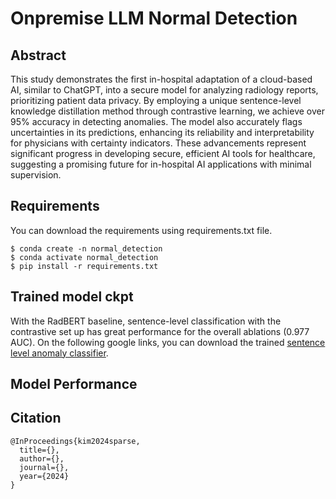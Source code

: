 # Onpremise LLM Normal Detection

## Abstract
This study demonstrates the first in-hospital adaptation of a cloud-based AI, similar to ChatGPT, into
a secure model for analyzing radiology reports, prioritizing patient data privacy. By employing a unique
sentence-level knowledge distillation method through contrastive learning, we achieve over 95% accuracy in
detecting anomalies. The model also accurately flags uncertainties in its predictions, enhancing its reliability
and interpretability for physicians with certainty indicators. These advancements represent significant
progress in developing secure, efficient AI tools for healthcare, suggesting a promising future for in-hospital
AI applications with minimal supervision.

## Requirements
You can download the requirements using requirements.txt file.

<pre><code>$ conda create -n normal_detection
$ conda activate normal_detection
$ pip install -r requirements.txt
</code></pre>

## Trained model ckpt
With the RadBERT baseline, sentence-level classification with the contrastive set up has great performance for the overall ablations (0.977 AUC).
On the following google links, you can download the trained [sentence level anomaly classifier](https://drive.google.com/file/d/1QuRSJBnaj5Plj_XAxRE8XsyjESLyS9wb/view?usp=drive_link).

## Model Performance

## Citation
    @InProceedings{kim2024sparse,
      title={},
      author={},
      journal={},
      year={2024}
    }

